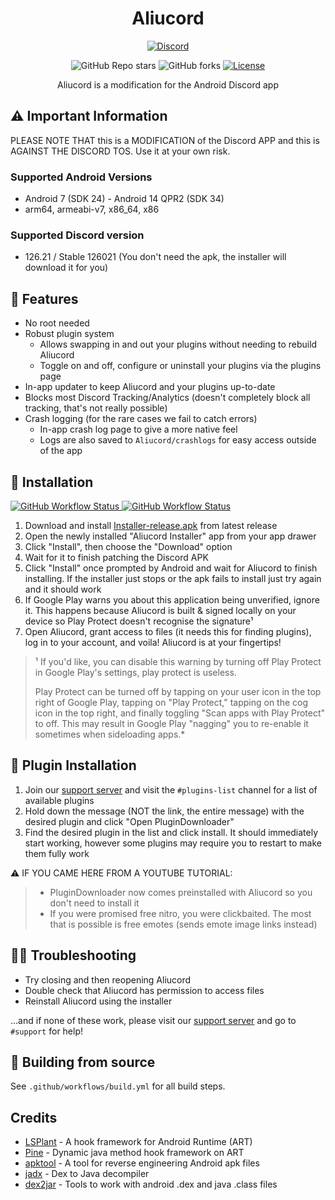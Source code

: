 <h1 align="center">Aliucord</h1>
<p align="center">
  <a href="https://discord.gg/EsNDvBaHVU">
    <img alt="Discord" src="https://img.shields.io/discord/811255666990907402?color=%2300C853&label=Support%20Server&logo=discord&logoColor=%2300C853&style=for-the-badge">
  </a>
</p>
<p align="center">
  <img alt="GitHub Repo stars" src="https://img.shields.io/github/stars/Aliucord/Aliucord?color=181717&logo=github&style=for-the-badge">
  <img alt="GitHub forks" src="https://img.shields.io/github/forks/Aliucord/Aliucord?color=181717&logo=github&style=for-the-badge">
  <a href="https://github.com/Aliucord/Aliucord/blob/main/LICENSE">
    <img alt="License" src="https://img.shields.io/badge/LICENSE-OSL--3.0-0099E5?style=for-the-badge">
  </a>
</p>


<p align="center">
Aliucord is a modification for the Android Discord app
</p>

## ⚠️ Important Information
PLEASE NOTE THAT this is a MODIFICATION of the Discord APP and this is AGAINST THE DISCORD TOS. Use it at your own risk. 

### Supported Android Versions

- Android 7 (SDK 24) - Android 14 QPR2 (SDK 34)
- arm64, armeabi-v7, x86_64, x86

### Supported Discord version

- 126.21 / Stable 126021 (You don't need the apk, the installer will download it for you)

## 🎨 Features

- No root needed
- Robust plugin system
    - Allows swapping in and out your plugins without needing to rebuild Aliucord
    - Toggle on and off, configure or uninstall your plugins via the plugins page
- In-app updater to keep Aliucord and your plugins up-to-date
- Blocks most Discord Tracking/Analytics (doesn't completely block all tracking, that's not really possible)
- Crash logging (for the rare cases we fail to catch errors)
    - In-app crash log page to give a more native feel
    - Logs are also saved to `Aliucord/crashlogs` for easy access outside of the app

## 📲 Installation

<a href="https://github.com/Aliucord/Aliucord/actions/workflows/build-installer.yml">
  <img alt="GitHub Workflow Status" src="https://img.shields.io/github/actions/workflow/status/Aliucord/Aliucord/build-installer.yml?label=Installer%20Build&logo=githubactions&logoColor=white&style=flat-square">
</a>
<a href="https://github.com/Aliucord/Aliucord/actions/workflows/build.yml">
  <img alt="GitHub Workflow Status" src="https://img.shields.io/github/actions/workflow/status/Aliucord/Aliucord/build-aliucord.yml?label=App%20Build&logo=githubactions&logoColor=white&style=flat-square">
</a>

1. Download and install [Installer-release.apk](https://github.com/Aliucord/Aliucord/releases/latest/download/Installer-release.apk) from latest
   release
2. Open the newly installed "Aliucord Installer" app from your app drawer
3. Click "Install", then choose the "Download" option
4. Wait for it to finish patching the Discord APK
5. Click "Install" once prompted by Android and wait for Aliucord to finish installing. If the installer just stops or the apk fails to install just
   try again and it should work
6. If Google Play warns you about this application being unverified, ignore it. This happens because Aliucord is built & signed locally on your device
   so Play Protect doesn't recognise the signature¹
7. Open Aliucord, grant access to files (it needs this for finding plugins), log in to your account, and voila! Aliucord is at your fingertips!

> ¹ If you'd like, you can disable this warning by turning off Play Protect in Google Play's settings, play protect is useless.
>
> Play Protect can be turned off by tapping on your user icon in the top right of Google Play, tapping on "Play Protect," tapping on the cog icon in the top right, and finally toggling "Scan apps with Play Protect" to off. This may result in Google Play "nagging" you to re-enable it sometimes when sideloading apps.\*

## 🔌 Plugin Installation

1. Join our [support server](https://discord.gg/EsNDvBaHVU) and visit the `#plugins-list` channel for a list of available plugins
2. Hold down the message (NOT the link, the entire message) with the desired plugin and click "Open PluginDownloader"
3. Find the desired plugin in the list and click install. It should immediately start working, however some plugins may require you to restart to make
   them fully work

⚠️ IF YOU CAME HERE FROM A YOUTUBE TUTORIAL:

> - PluginDownloader now comes preinstalled with Aliucord so you don't need to install it
> - If you were promised free nitro, you were clickbaited. The most that is possible is free emotes (sends emote image links instead)

## 🚬🐛 Troubleshooting

- Try closing and then reopening Aliucord
- Double check that Aliucord has permission to access files
- Reinstall Aliucord using the installer

...and if none of these work, please visit our [support server](https://discord.gg/EsNDvBaHVU) and go to `#support` for help!

## 🧱 Building from source

See `.github/workflows/build.yml` for all build steps.

## Credits

- [LSPlant](https://github.com/LSPosed/LSPlant) - A hook framework for Android Runtime (ART)
- [Pine](https://github.com/canyie/pine) - Dynamic java method hook framework on ART
- [apktool](https://ibotpeaches.github.io/Apktool/) - A tool for reverse engineering Android apk files
- [jadx](https://github.com/skylot/jadx) - Dex to Java decompiler
- [dex2jar](https://github.com/pxb1988/dex2jar) - Tools to work with android .dex and java .class files
